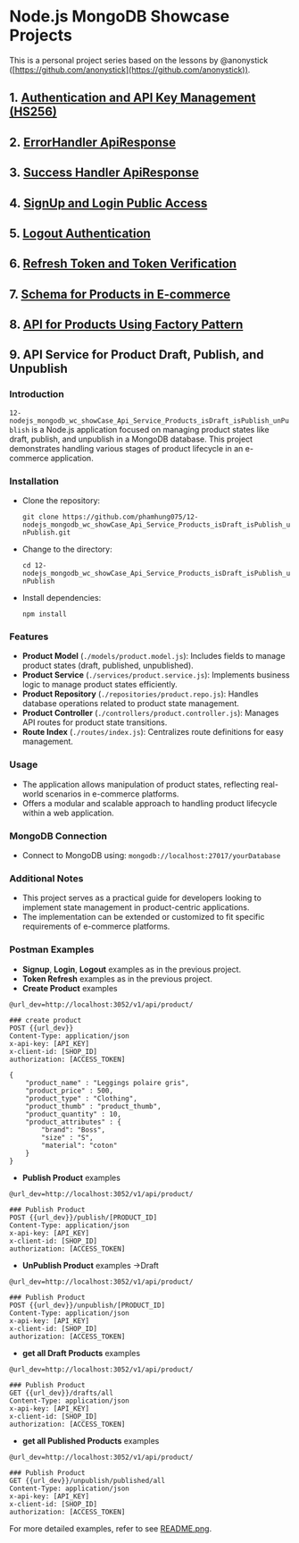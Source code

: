 # Node.js MongoDB Showcase Projects


This is a personal project series based on the lessons by @anonystick ([https://github.com/anonystick](https://github.com/anonystick)).
## 1. [Authentication and API Key Management (HS256)](https://github.com/phamhung075/2-nodejs_mongodb_wc_showCase_Dynamic_for_ApiKey_and_Permissions_HS256/tree/master)

## 2. [ErrorHandler ApiResponse](https://github.com/phamhung075/3-nodejs_mongodb_wc_showCase_ErrorHandler_API)

## 3. [Success Handler ApiResponse](https://github.com/phamhung075/4-nodejs_mongodb_wc_showCase_ApiResponseUseClass/tree/master?tab=readme-ov-file)

## 4. [SignUp and Login Public Access](https://github.com/phamhung075/5-nodejs_mongodb_wc_showCase_SignUpLogin)

## 5. [Logout Authentication](https://github.com/phamhung075/6-nodejs_mongodb_wc_showCase_LogoutAuthentication)
## 6. [Refresh Token and Token Verification](https://github.com/phamhung075/7-nodejs_mongodb_wc_showCase_RefreshToken_verifyToken)
## 7. [Schema for Products in E-commerce](https://github.com/phamhung075/8-nodejs_mongodb_wc_showCase_Schema_Products_Ecommerce)
## 8. [API for Products Using Factory Pattern](https://github.com/phamhung075/11-nodejs_mongodb_wc_showCase_Api_Service_use_Factory_Pattern_Products_Senior_lv)

## 9. API Service for Product Draft, Publish, and Unpublish

### Introduction

`12-nodejs_mongodb_wc_showCase_Api_Service_Products_isDraft_isPublish_unPublish` is a Node.js application focused on managing product states like draft, publish, and unpublish in a MongoDB database. This project demonstrates handling various stages of product lifecycle in an e-commerce application.

### Installation

- Clone the repository:

    `git clone https://github.com/phamhung075/12-nodejs_mongodb_wc_showCase_Api_Service_Products_isDraft_isPublish_unPublish.git`
    
- Change to the directory:

    `cd 12-nodejs_mongodb_wc_showCase_Api_Service_Products_isDraft_isPublish_unPublish`
    
- Install dependencies:

    `npm install`
    

### Features

- **Product Model** (`./models/product.model.js`): Includes fields to manage product states (draft, published, unpublished).
- **Product Service** (`./services/product.service.js`): Implements business logic to manage product states efficiently.
- **Product Repository** (`./repositories/product.repo.js`): Handles database operations related to product state management.
- **Product Controller** (`./controllers/product.controller.js`): Manages API routes for product state transitions.
- **Route Index** (`./routes/index.js`): Centralizes route definitions for easy management.

### Usage

- The application allows manipulation of product states, reflecting real-world scenarios in e-commerce platforms.
- Offers a modular and scalable approach to handling product lifecycle within a web application.

### MongoDB Connection

- Connect to MongoDB using: `mongodb://localhost:27017/yourDatabase`

### Additional Notes

- This project serves as a practical guide for developers looking to implement state management in product-centric applications.
- The implementation can be extended or customized to fit specific requirements of e-commerce platforms.

### Postman Examples

- **Signup**, **Login**, **Logout** examples as in the previous project.
- **Token Refresh** examples as in the previous project.
- **Create Product** examples 

``` 
@url_dev=http://localhost:3052/v1/api/product/

### create product
POST {{url_dev}}
Content-Type: application/json
x-api-key: [API_KEY]
x-client-id: [SHOP_ID]
authorization: [ACCESS_TOKEN]

{
	"product_name" : "Leggings polaire gris",
	"product_price" : 500,
	"product_type" : "Clothing",
	"product_thumb" : "product_thumb",
	"product_quantity" : 10,
	"product_attributes" : {
		"brand": "Boss",
		"size" : "S",
		"material": "coton"
	}
}
```

- **Publish Product** examples 
``` 
@url_dev=http://localhost:3052/v1/api/product/

### Publish Product
POST {{url_dev}}/publish/[PRODUCT_ID]
Content-Type: application/json
x-api-key: [API_KEY]
x-client-id: [SHOP_ID]
authorization: [ACCESS_TOKEN]

```

- **UnPublish Product** examples ->Draft
``` 
@url_dev=http://localhost:3052/v1/api/product/

### Publish Product
POST {{url_dev}}/unpublish/[PRODUCT_ID]
Content-Type: application/json
x-api-key: [API_KEY]
x-client-id: [SHOP_ID]
authorization: [ACCESS_TOKEN]

```

- **get all Draft Products** examples
``` 
@url_dev=http://localhost:3052/v1/api/product/

### Publish Product
GET {{url_dev}}/drafts/all
Content-Type: application/json
x-api-key: [API_KEY]
x-client-id: [SHOP_ID]
authorization: [ACCESS_TOKEN]

```

- **get all Published Products** examples
``` 
@url_dev=http://localhost:3052/v1/api/product/

### Publish Product
GET {{url_dev}}/unpublish/published/all
Content-Type: application/json
x-api-key: [API_KEY]
x-client-id: [SHOP_ID]
authorization: [ACCESS_TOKEN]

```


For more detailed examples, refer to see [README.png](./help.png).
